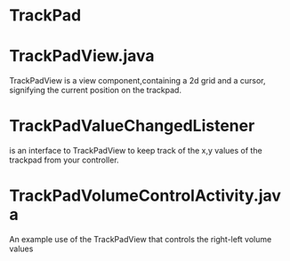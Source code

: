 # TrackPad

# TrackPadView.java

TrackPadView is a view component,containing a 2d grid and a cursor, 
signifying the current position on the trackpad.

# TrackPadValueChangedListener
is an interface to TrackPadView to keep track of the x,y values of the trackpad from your controller.

# TrackPadVolumeControlActivity.java
An example use of the TrackPadView that controls the right-left volume values
